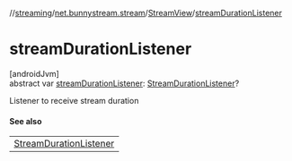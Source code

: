 //[streaming](../../../index.md)/[net.bunnystream.stream](../index.md)/[StreamView](index.md)/[streamDurationListener](stream-duration-listener.md)

# streamDurationListener

[androidJvm]\
abstract var [streamDurationListener](stream-duration-listener.md): [StreamDurationListener](../-stream-duration-listener/index.md)?

Listener to receive stream duration

#### See also

| |
|---|
| [StreamDurationListener](../-stream-duration-listener/index.md) |
